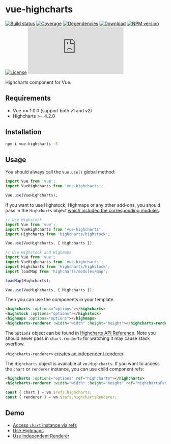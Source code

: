 # vue-highcharts

[![Build status](https://img.shields.io/travis/weizhenye/vue-highcharts.svg)](https://travis-ci.org/weizhenye/vue-highcharts)
[![Coverage](https://img.shields.io/coveralls/weizhenye/vue-highcharts/master.svg)](https://coveralls.io/github/weizhenye/vue-highcharts?branch=master)
[![Dependencies](https://img.shields.io/david/weizhenye/vue-highcharts.svg)](https://david-dm.org/weizhenye/vue-highcharts)
[![Download](https://img.shields.io/npm/dm/vue-highcharts.svg)](https://www.npmjs.com/package/vue-highcharts)
[![NPM version](https://img.shields.io/npm/v/vue-highcharts.svg)](https://www.npmjs.com/package/vue-highcharts)
[![License](https://img.shields.io/npm/l/vue-highcharts.svg)](https://github.com/weizhenye/vue-highcharts/blob/master/LICENSE)
[![File size](https://badge-size.herokuapp.com/weizhenye/vue-highcharts/master/dist/vue-highcharts.min.js?compression=gzip&color=blue&label=min%2Bgzip)](https://unpkg.com/vue-highcharts/dist/vue-highcharts.min.js)

Highcharts component for Vue.

## Requirements

* Vue >= 1.0.0 (support both v1 and v2)
* Highcharts >= 4.2.0

## Installation

```bash
npm i vue-highcharts -S
```

## Usage

You should always call the `Vue.use()` global method:

```js
import Vue from 'vue';
import VueHighcharts from 'vue-highcharts';

Vue.use(VueHighcharts);
```

If you want to use Highstock, Highmaps or any other add-ons, you should pass in the `Highcharts` object [which included the corresponding modules](http://www.highcharts.com/docs/getting-started/install-from-npm).

```js
// Use Highstock
import Vue from 'vue';
import VueHighcharts from 'vue-highcharts';
import Highcharts from 'highcharts/highstock';

Vue.use(VueHighcharts, { Highcharts });
```

```js
// Use Highstock and Highmaps
import Vue from 'vue';
import VueHighcharts from 'vue-highcharts';
import Highcharts from 'highcharts/highstock';
import loadMap from 'highcharts/modules/map';

loadMap(Highcharts);

Vue.use(VueHighcharts, { Highcharts });
```

Then you can use the components in your template.

```html
<highcharts :options="options"></highcharts>
<highstock :options="options"></highstock>
<highmaps :options="options"></highmaps>
<highcharts-renderer :width="width" :height="height"></highcharts-renderer>
```

The `options` object can be found in [Highcharts API Reference](http://api.highcharts.com/highcharts). Note you should never pass in `chart.renderTo` for watching it may cause stack overflow.

`<highcharts-renderer>` [creates an independent renderer](http://api.highcharts.com/highcharts/Renderer).

The `Highcharts` object is available at `vm.Highcharts`. If you want to access the `chart` or `renderer` instance, you can use child component refs:

```html
<highcharts :options="options" ref="highcharts"></highcharts>
<highcharts-renderer :width="width" :height="height" ref="highchartsRenderer"></highcharts-renderer>
```

```js
const { chart } = vm.$refs.highcharts;
const { renderer } = vm.$refs.highchartsRenderer;
```

## Demo

* [Access `chart` instance via refs](https://codepen.io/weizhenye/pen/rrKgbP)
* [Use Highmaps](https://codepen.io/weizhenye/pen/VKdJpW)
* [Use independent Renderer](https://codepen.io/weizhenye/pen/kkpKvY)
